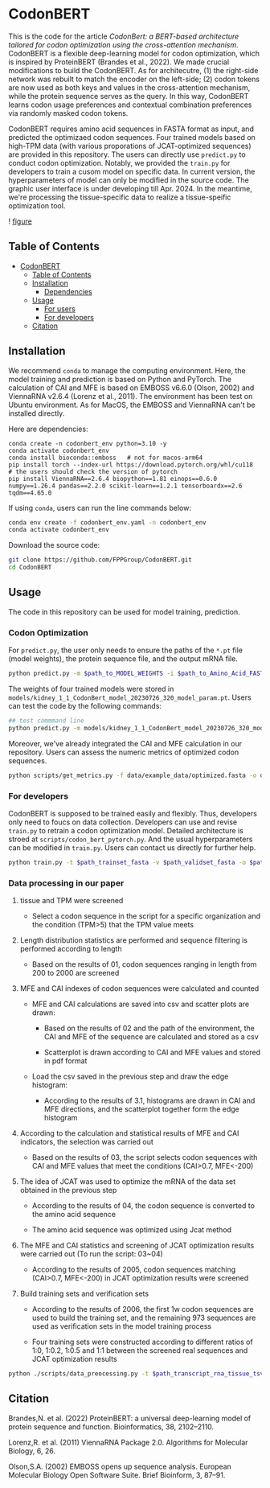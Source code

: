 # CodonBERT

This is the code for the article _CodonBert: a BERT-based architecture tailored for codon optimization using the cross-attention mechanism_. CodonBERT is a flexible deep-learning model for codon optimization, which is inspired by ProteinBERT (Brandes et al., 2022). We made crucial modifications to build the CodonBERT. As for architecutre, (1) the right-side network was rebuilt to match the encoder on the left-side; (2) codon tokens are now used as both keys and values in the cross-attention mechanism, while the protein sequence serves as the query. In this way, CodonBERT learns codon usage preferences and contextual combination preferences via randomly masked codon tokens. 

CodonBERT requires amino acid sequences in FASTA format as input, and predicted the optimizaed codon sequences. Four trained models based on high-TPM data (with various proporations of JCAT-optimized sequences) are provided in this repository. The users can directly use `predict.py` to conduct codon optimization. Notably, we provided the `train.py` for developers to train a cusom model on specific data. In current version, the hyperparameters of model can only be modified in the source code. The graphic user interface is under developing till Apr. 2024. In the meantime, we're processing the tissue-specific data to realize a tissue-speific optimization tool.

! [figure](https://github.com/FPPGroup/CodonBERT/blob/main/figures/2024.01.24-figure1.jpg)


## Table of Contents

- [CodonBERT](#codonbert)
  - [Table of Contents](#table-of-contents)
  - [Installation](#installation)
    - [Dependencies](#dependencies)
  - [Usage](#usage)
    - [For users](#for-users)
    - [For developers](#for-developers)
  - [Citation](#citation)


## Installation
We recommend `conda` to manage the computing environment. Here, the model training and prediction is based on Python and PyTorch. The calculation of CAI and MFE is based on EMBOSS v6.6.0 (Olson, 2002) and ViennaRNA v2.6.4 (Lorenz et al., 2011). The environment has been test on Ubuntu environment. As for MacOS, the EMBOSS and ViennaRNA can't be installed directly.

Here are dependencies:
```
conda create -n codonbert_env python=3.10 -y 
conda activate codonbert_env
conda install bioconda::emboss   # not for macos-arm64
pip install torch --index-url https://download.pytorch.org/whl/cu118   # the users should check the version of pytorch
pip install ViennaRNA==2.6.4 biopython==1.81 einops==0.6.0 numpy==1.26.4 pandas==2.2.0 scikit-learn==1.2.1 tensorboardx==2.6 tqdm==4.65.0
```


If using `conda`, users can run the line commands below:

```bash
conda env create -f codonbert_env.yaml -n codonbert_env
conda activate codonbert_env
```

Download the source code:
```bash
git clone https://github.com/FPPGroup/CodonBERT.git
cd CodonBERT
```

## Usage
The code in this repository can be used for model training, prediction.

### Codon Optimization

For `predict.py`, the user only needs to ensure the paths of the `*.pt` file (model weights), the protein sequence file, and the output mRNA file.

```bash
python predict.py -m $path_to_MODEL_WEIGHTS -i $path_to_Amino_Acid_FASTA -o $path_to_output
```

The weights of four trained models were stored in `models/kidney_1_1_CodonBert_model_20230726_320_model_param.pt`. Users can test the code by the following commands: 

```bash
## test commmand line
python predict.py -m models/kidney_1_1_CodonBert_model_20230726_320_model_param.pt -f data/example_data/test_example.fasta -o data/example_data/optimized.fasta
```

Moreover, we've already integrated the CAI and MFE calculation in our repository. Users can assess the numeric metrics of optimized codon sequences.

```bash
python scripts/get_metrics.py -f data/example_data/optimized.fasta -o data/example_data/optimized_metrics.csv
```


### For developers

CodonBERT is supposed to be trained easily and flexibly. Thus, developers only need to foucs on data collection. Developers can use and revise `train.py` to retrain a codon optimization model. Detailed architecture is stroed at `scripts/codon_bert_pytorch.py`. And the usual hyperparameters can be modified in `train.py`. Users can contact us directly for further help.

```bash
python train.py -t $path_trainset_fasta -v $path_validset_fasta -o $path_to_save_model_weights
```


### Data processing in our paper
1. tissue and TPM were screened
   -	Select a codon sequence in the script for a specific organization and the condition (TPM>5) that the TPM value meets

2. Length distribution statistics are performed and sequence filtering is performed according to length
   -	Based on the results of 01, codon sequences ranging in length from 200 to 2000 are screened

3. MFE and CAI indexes of codon sequences were calculated and counted
   - MFE and CAI calculations are saved into csv and scatter plots are drawn:

     -	Based on the results of 02 and the path of the environment, the CAI and MFE of the sequence are calculated and stored as a csv

     -	Scatterplot is drawn according to CAI and MFE values and stored in pdf format

   - Load the csv saved in the previous step and draw the edge histogram:

     - According to the results of 3.1, histograms are drawn in CAI and MFE directions, and the scatterplot together form the edge histogram

4. According to the calculation and statistical results of MFE and CAI indicators, the selection was carried out

   -	Based on the results of 03, the script selects codon sequences with CAI and MFE values that meet the conditions (CAI>0.7, MFE<-200)

5. The idea of JCAT was used to optimize the mRNA of the data set obtained in the previous step

   -	According to the results of 04, the codon sequence is converted to the amino acid sequence

   -	The amino acid sequence was optimized using Jcat method

6. The MFE and CAI statistics and screening of JCAT optimization results were carried out (To run the script: 03~04)

   -	According to the results of 2005, codon sequences matching (CAI>0.7, MFE<-200) in JCAT optimization results were screened

7. Build training sets and verification sets

   -	According to the results of 2006, the first 1w codon sequences are used to build the training set, and the remaining 973 sequences are used as verification sets in the model training process

   -	Four training sets were constructed according to different ratios of 1:0, 1:0.2, 1:0.5 and 1:1 between the screened real sequences and JCAT optimization results

```bash
python ./scripts/data_preocessing.py -t $path_transcript_rna_tissue_tsv_file -l $path_gencode_v43_pc_translations_fa_gz_file -c $path_gencode_v43_pc_transcripts_fa_gz_file -o $path_output
```



## Citation
Brandes,N. et al. (2022) ProteinBERT: a universal deep-learning model of protein sequence and function. Bioinformatics, 38, 2102–2110.

Lorenz,R. et al. (2011) ViennaRNA Package 2.0. Algorithms for Molecular Biology, 6, 26.

Olson,S.A. (2002) EMBOSS opens up sequence analysis. European Molecular Biology Open Software Suite. Brief Bioinform, 3, 87–91.
